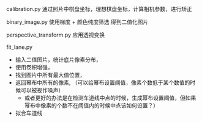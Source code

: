 calibration.py 通过照片中棋盘坐标，理想棋盘坐标，计算相机参数，进行矫正

binary_image.py 使用梯度 + 颜色纯度筛选 得到二值化图片

perspective_transform.py 应用透视变换

fit_lane.py 

- 输入二值图片，统计底片像素分布，
- 使用卷积增强，
- 找到图片中所有最大值位置，
- 返回幂布中所有的像素,
  （可以给幂布设置阈值，像素个数低于某个数值的时候可以被视作噪声）
  - 或者更好的办法是在检测车道线中点的时候，生成幂布设置阈值，但如果幂布中像素的个数不在阈值内的时候中点该如何设置？）
- 拟合车道线
